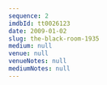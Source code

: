 ```yaml
---
sequence: 2
imdbId: tt0026123
date: 2009-01-02
slug: the-black-room-1935
medium: null
venue: null
venueNotes: null
mediumNotes: null
---
```



